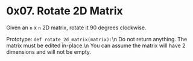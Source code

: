 # 0x07. Rotate 2D Matrix

Given an `n` x `n` 2D matrix, rotate it 90 degrees clockwise.

Prototype: `def rotate_2d_matrix(matrix):`\n
Do not return anything. The matrix must be edited in-place.\n
You can assume the matrix will have 2 dimensions and will not be empty.
